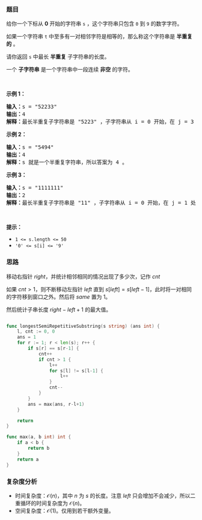 ### 题目  

<p>给你一个下标从 <strong>0</strong> 开始的字符串 <code>s</code> ，这个字符串只包含 <code>0</code> 到 <code>9</code> 的数字字符。</p>

<p>如果一个字符串 <code>t</code> 中至多有一对相邻字符是相等的，那么称这个字符串是 <strong>半重复的</strong> 。</p>

<p>请你返回 <code>s</code> 中最长 <strong>半重复</strong> 子字符串的长度。</p>

<p>一个 <strong>子字符串</strong> 是一个字符串中一段连续 <strong>非空</strong> 的字符。</p>

<p> </p>

<p><strong>示例 1：</strong></p>

<pre><b>输入：</b>s = &#34;52233&#34;
<b>输出：</b>4
<b>解释：</b>最长半重复子字符串是 &#34;5223&#34; ，子字符串从 i = 0 开始，在 j = 3 处结束。
</pre>

<p><strong>示例 2：</strong></p>

<pre><b>输入：</b>s = &#34;5494&#34;
<b>输出：</b>4
<b>解释：</b>s 就是一个半重复字符串，所以答案为 4 。
</pre>

<p><strong>示例 3：</strong></p>

<pre><b>输入：</b>s = &#34;1111111&#34;
<b>输出：</b>2
<b>解释：</b>最长半重复子字符串是 &#34;11&#34; ，子字符串从 i = 0 开始，在 j = 1 处结束。
</pre>

<p> </p>

<p><strong>提示：</strong></p>

<ul>
	<li><code>1 &lt;= s.length &lt;= 50</code></li>
	<li><code>&#39;0&#39; &lt;= s[i] &lt;= &#39;9&#39;</code></li>
</ul>
 
### 思路  

移动右指针 $\textit{right}$，并统计相邻相同的情况出现了多少次，记作 $\textit{cnt}$

如果 $\textit{cnt}>1$，则不断移动左指针 $\textit{left}$ 直到 $s[\textit{left}]=s[\textit{left}-1]$，此时将一对相同的字符移到窗口之外。然后将 $\textit{same}$ 置为 $1$。

然后统计子串长度 $\textit{right}-\textit{left}+1$ 的最大值。


```go 

func longestSemiRepetitiveSubstring(s string) (ans int) {
	l, cnt := 0, 0
	ans = 1
	for r := 1; r < len(s); r++ {
		if s[r] == s[r-1] {
			cnt++
			if cnt > 1 {
				l++
				for s[l] != s[l-1] {
					l++
				}
				cnt--
			}
		}
		ans = max(ans, r-l+1)
	}

	return
}

func max(a, b int) int {
	if a < b {
		return b
	}
	return a
}
```

### 复杂度分析  

- 时间复杂度：$\mathcal{O}(n)$，其中 $n$ 为 $s$ 的长度。注意 $\textit{left}$ 只会增加不会减少，所以二重循环的时间复杂度为 $\mathcal{O}(n)$。
- 空间复杂度：$\mathcal{O}(1)$。仅用到若干额外变量。